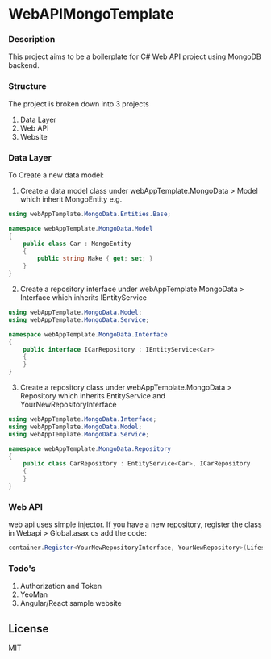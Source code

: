 # WebAPIMongoTemplate

### Description
This project aims to be a boilerplate for C# Web API project using MongoDB backend. 

### Structure

The project is broken down into 3 projects

1. Data Layer
2. Web API
3. Website

### Data Layer

To Create a new data model:
1. Create a data model class under webAppTemplate.MongoData > Model which inherit MongoEntity
e.g.
```csharp
using webAppTemplate.MongoData.Entities.Base;

namespace webAppTemplate.MongoData.Model
{
    public class Car : MongoEntity
    {
        public string Make { get; set; }
    }
}
```
2. Create a repository interface under webAppTemplate.MongoData > Interface which inherits IEntityService<YourNewModel>

```csharp
using webAppTemplate.MongoData.Model;
using webAppTemplate.MongoData.Service;

namespace webAppTemplate.MongoData.Interface
{
    public interface ICarRepository : IEntityService<Car>
    {
    }
}
```


3. Create a repository class under webAppTemplate.MongoData > Repository which inherits EntityService<YourNewModel> and YourNewRepositoryInterface

```csharp 
using webAppTemplate.MongoData.Interface;
using webAppTemplate.MongoData.Model;
using webAppTemplate.MongoData.Service;

namespace webAppTemplate.MongoData.Repository
{
    public class CarRepository : EntityService<Car>, ICarRepository
    {
    }
}
```

### Web API

web api uses simple injector. If you have a new repository, register the class in Webapi > Global.asax.cs add the code:

```csharp
container.Register<YourNewRepositoryInterface, YourNewRepository>(Lifestyle.Scoped);
```

### Todo's

1. Authorization and Token
2. YeoMan
3. Angular/React sample website 


License
----

MIT

